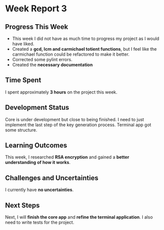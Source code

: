 # Week Report 3

## Progress This Week  
- This week I did not have as much time to progress my project as I would have liked.
- Created a **gcd, lcm and carmichael totient functions**, but I feel like the carmichael function could be refactored to make it better.  
- Corrected some pylint errors.
- Created the **necessary documentation**  

## Time Spent  
I spent approximately **3 hours** on the project this week.  

## Development Status  
Core is under development but close to being finished. I need to just implement the last step of the key generation process.
Terminal app got some structure.

## Learning Outcomes  
This week, I researched **RSA encryption** and gained a **better understanding of how it works**.  

## Challenges and Uncertainties  
I currently have **no uncertainties**.  

## Next Steps  
Next, I will **finish the core app** and **refine the terminal application**. I also need to write tests for the project.  

